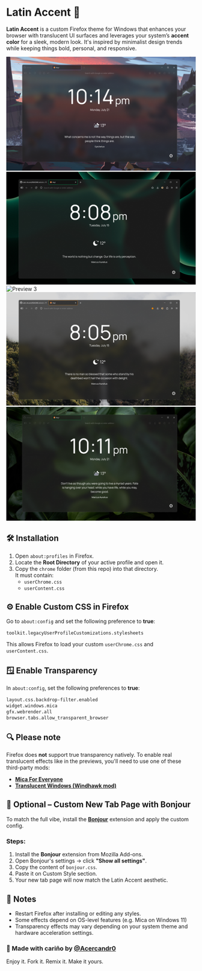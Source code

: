 # Latin Accent 🦊

**Latin Accent** is a custom Firefox theme for Windows that enhances your browser with translucent UI surfaces and leverages your system’s **accent color** for a sleek, modern look. It's inspired by minimalist design trends while keeping things bold, personal, and responsive.

![Preview 1](./Previews/prev1.png)  
![Preview 2](./Previews/prev2.png)
![Preview 3](./Previews/prev3.png)
![Preview 4](./Previews/prev4.png)
![Preview 5](./Previews/prev5.png)

## 🛠 Installation

1. Open `about:profiles` in Firefox.
2. Locate the **Root Directory** of your active profile and open it.
3. Copy the `chrome` folder (from this repo) into that directory.  
   It must contain:
   - `userChrome.css`
   - `userContent.css`

## ⚙️ Enable Custom CSS in Firefox

Go to `about:config` and set the following preference to **true**:

```
toolkit.legacyUserProfileCustomizations.stylesheets
```

This allows Firefox to load your custom `userChrome.css` and `userContent.css`.


## 🪟 Enable Transparency

In `about:config`, set the following preferences to **true**:

```
layout.css.backdrop-filter.enabled
widget.windows.mica
gfx.webrender.all
browser.tabs.allow_transparent_browser
```
## 🔍 Please note

Firefox does **not** support true transparency natively. To enable real translucent effects like in the previews, you'll need to use one of these third-party mods:

- [**Mica For Everyone**](https://github.com/MicaForEveryone/MicaForEveryone)  
- [**Translucent Windows (Windhawk mod)**](https://windhawk.net/mods/translucent-windows)

## 🧪 Optional – Custom New Tab Page with Bonjour

To match the full vibe, install the [**Bonjour**](https://addons.mozilla.org/en-US/firefox/addon/bonjour-startpage/) extension and apply the custom config.

### Steps:

1. Install the **Bonjour** extension from Mozilla Add-ons.
2. Open Bonjour's settings → click **"Show all settings"**.
3. Copy the content of `bonjour.css`.
4. Paste it on Custom Style section. 
5. Your new tab page will now match the Latin Accent aesthetic.

## 💬 Notes

- Restart Firefox after installing or editing any styles.
- Some effects depend on OS-level features (e.g. Mica on Windows 11)
- Transparency effects may vary depending on your system theme and hardware acceleration settings.

### 🧉 Made with cariño by [@Acercandr0](https://github.com/Acercandr0)

Enjoy it. Fork it. Remix it. Make it yours.
